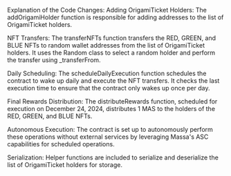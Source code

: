 Explanation of the Code Changes:
Adding OrigamiTicket Holders: The addOrigamiHolder function is responsible for adding addresses to the list of OrigamiTicket holders.

NFT Transfers: The transferNFTs function transfers the RED, GREEN, and BLUE NFTs to random wallet addresses from the list of OrigamiTicket holders. It uses the Random class to select a random holder and perform the transfer using _transferFrom.

Daily Scheduling: The scheduleDailyExecution function schedules the contract to wake up daily and execute the NFT transfers. It checks the last execution time to ensure that the contract only wakes up once per day.

Final Rewards Distribution: The distributeRewards function, scheduled for execution on December 24, 2024, distributes 1 MAS to the holders of the RED, GREEN, and BLUE NFTs.

Autonomous Execution: The contract is set up to autonomously perform these operations without external services by leveraging Massa's ASC capabilities for scheduled operations.

Serialization: Helper functions are included to serialize and deserialize the list of OrigamiTicket holders for storage.
